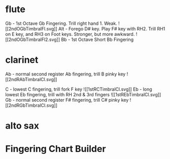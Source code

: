 # flute
Gb - 1st Octave Gb Fingering. Trill right hand 1. Weak.
![[2ndOGbTimbralFl.svg]]
Alt - Forego D# key. Play F# key with RH2. Trill RH1 on E key, and RH3 on Foot keys. Stronger, but more awkward.
![[2ndOGbTimbralFl2.svg]]
Bb - 1st Octave Short Bb Fingering


# clarinet
Ab - normal second register Ab fingering, trill B pinky key
![[2ndRAbTimbralCl.svg]]

C - lowest C fingering, trill fork F key
![[1stRCTimbralCl.svg]]
Eb - long lowest Eb fingering, trill with RH 2nd & 3rd fingers
![[1stREbTimbralCl.svg]]
Gb - normal second register F# fingering, trill C# pinky key
![[2ndRGbTimbralCl.svg]]

# alto sax



# Fingering Chart Builder


